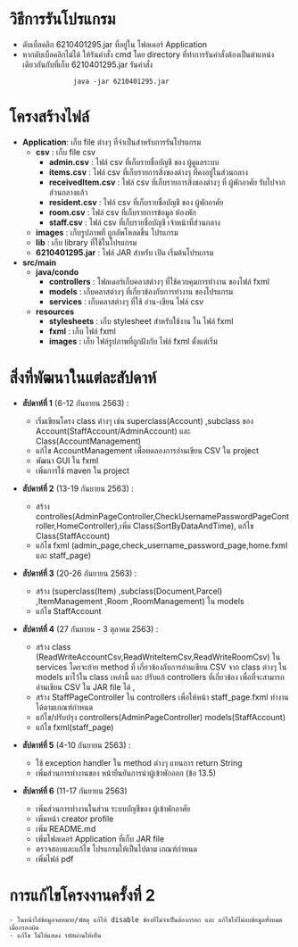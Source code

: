 # วิธีการรันโปรแกรม
-  ดับเบิ้ลคลิก 6210401295.jar ที่อยู่ใน โฟลเดอร์ Application
-  หากดับเบิ้ลคลิกไม่ได้ ให้รันคำสั่ง cmd โดย directory ที่ทำการรันคำสั่งต้องเป็นตำแหน่งเดียวกันกับที่เก็บ 6210401295.jar รันคำสั่ง 

```
          		java -jar 6210401295.jar
```  
# โครงสร้างไฟล์

- **Application**: เก็บ file ต่างๆ ที่จำเป็นสำหรับการรันโปรแกรม
	- **csv** : เก็บ file csv 
		- **admin.csv** 		: ไฟล์ csv ที่เก็บรายชื่อบัญชี ของ ผู้ดูแลระบบ
		- **items.csv** 		: ไฟล์ csv ที่เก็บรายการสิ่งของต่างๆ ที่คงอยู่ในส่วนกลาง
		- **receivedItem.csv** 	: ไฟล์ csv ที่เก็บรายการสิ่งของต่างๆ ที่ ผู้พักอาศัย รับไปจาก ส่วนกลางแล้ว
		- **resident.csv** 		: ไฟล์ csv ที่เก็บรายชื่อบัญชี ของ ผู้พักอาศัย
		- **room.csv** 		    : ไฟล์ csv ที่เก็บรายการข้อมูล ห้องพัก
		- **staff.csv** 		: ไฟล์ csv ที่เก็บรายชื่อบัญชี เจ้าหน้าที่ส่วนกลาง
	- **images** 	   : เก็บรูปภาพที่ ถูกอัพโหลดขึ้น โปรแกรม
	- **lib** 		   : เก็บ library ที่ใช้ในโปรแกรม
	- **6210401295.jar** : ไฟล์ JAR สำหรับ เปิด เริ่มต้นโปรแกรม
- **src/main**
	- **java/condo**
		- **controllers** 	: โฟลเดอร์เก็บคลาสต่างๆ ที่ใช้ควบคุมการทำงาน ของไฟล์ fxml
		- **models** 	: เก็บคลาสต่างๆ ที่เกี่ยวข้องกับการทำงาน ของโปรแกรม
		- **services** 	: เก็บคลาสต่างๆ ที่ใช้ อ่าน-เขียน ไฟล์ csv
	- **resources**
		- **stylesheets** 	: เก็บ stylesheet สำหรับใช้งาน ใน ไฟล์ fxml
		- **fxml** 		: เก็บ ไฟล์ fxml
		- **images** 	: เก็บ ไฟล์รูปภาพที่ถูกฝังกับ ไฟล์ fxml ตั้งแต่เริ่ม



# สิ่งที่พัฒนาในแต่ละสัปดาห์

- **สัปดาห์ที่ 1** (6-12 กันยายน 2563) : 
	- เริ่มเขียนโครง class ต่างๆ เช่น superclass(Account) ,subclass ของ Account(StaffAccount/AdminAccount) และ Class(AccountManagement) 
	- แก้ไข AccountManagement เพื่อทดลองการอ่านเขียน CSV ใน project 
	- พัฒนา GUI ใน fxml 
	- เพิ่มการใช้ maven ใน project

- **สัปดาห์ที่ 2** (13-19 กันยายน 2563) : 
	- สร้าง controlles(AdminPageController,CheckUsernamePasswordPageController,HomeController),เพิ่ม Class(SortByDataAndTime), แก้ไข Class(StaffAccount) 
	- แก้ไข fxml (admin_page,check_username_password_page,home.fxml และ staff_page)

- **สัปดาห์ที่ 3** (20-26 กันยายน 2563) : 
	- สร้าง (superclass(Item) ,subclass(Document,Parcel) ,ItemManagement ,Room ,RoomManagement) ใน models 
	- แก้ไข StaffAccount

- **สัปดาห์ที่ 4** (27 กันยายน - 3 ตุลาคม 2563) : 
	- สร้าง class (ReadWriteAccountCsv,ReadWriteItemCsv,ReadWriteRoomCsv) ใน services โดยจะย้าย method ที่ เกี่ยวข้องกับการอ่านเขียน CSV จาก class ต่างๆ ใน models มาไว้ใน class เหล่านี้ และ ปรับแก้ controllers ที่เกี่ยวข้อง เพื่อที่จะสามารถอ่านเขียน CSV ใน JAR file ได้  , 
	- สร้าง StaffPageController ใน controllers เพื่อให้หน้า staff_page.fxml ทำงานได้ตามเกณฑ์กำหนด  
	- แก้ไข/ปรับปรุง controllers(AdminPageController) models(StaffAccount)
	- แก้ไข fxml(staff_page)

- **สัปดาห์ที่ 5** (4-10 กันยายน 2563) : 
	- ใช้ exception handler ใน method ต่างๆ แทนการ return String 
	- เพิ่มส่วนการทำงานของ หน้ายืนยันการนำผู้เข้าพักออก (ข้อ 13.5)

- **สัปดาห์ที่ 6** (11-17 กันยายน 2563)
	- เพิ่มส่วนการทำงานในส่วน ระบบบัญชีของ ผู้เข้าพักอาศัย
	- เพิ่มหน้า creator profile
	- เพิ่ม README.md
	- เพิ่มโฟลเดอร์ Application ที่เก็บ JAR file
	- ตรวจสอบและแก้ไข โปรแกรมให้เป็นไปตาม เกณฑ์กำหนด
	- เพิ่มไฟล์ pdf

# การแก้ไขโครงงานครั้งที่ 2
	- ในหน้าใส่ข้อมูลจดหมาย/พัสดุ แก้ให้ disable ช่องที่ไม่จำเป็นต้องกรอก และ แก้ไขให้ไม่ลบข้อมูลทั้งหมดเมื่อกรอกผิด
	- แก้ไข ไม่ให้แสดง รหัสผ่านให้เห็น 



